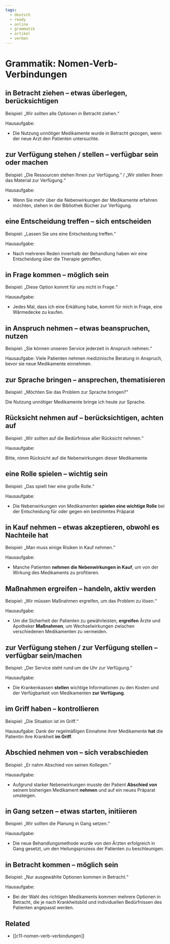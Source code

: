 ```yaml
---
tags:
  - deutsch
  - ready
  - online
  - grammatik
  - artikel
  - verben
---
```



# Grammatik: Nomen-Verb-Verbindungen

## in Betracht ziehen – etwas überlegen, berücksichtigen
Beispiel: „Wir sollten alle Optionen in Betracht ziehen.“

Hausaufgabe:
- Die Nutzung unnötiger Medikamente wurde in Betracht gezogen, wenn der neue Arzt den Patienten untersuchte.

## zur Verfügung stehen / stellen – verfügbar sein oder machen

Beispiel: „Die Ressourcen stehen Ihnen zur Verfügung.“ / „Wir stellen Ihnen das Material zur Verfügung.“

Hausaufgabe:
- Wenn Sie mehr über die Nebenwirkungen der Medikamente erfahren möchten, stehen in der Bibliothek  Bücher zur Verfügung.

## eine Entscheidung treffen – sich entscheiden

Beispiel: „Lassen Sie uns eine Entscheidung treffen.“

Hausaufgabe:
- Nach mehreren Reden innerhalb der Behandlung haben wir eine Entscheidung über die Therapie getroffen.

## in Frage kommen – möglich sein

Beispiel: „Diese Option kommt für uns nicht in Frage.“

Hausaufgabe: 

- Jedes Mal, dass ich eine Erkältung habe, kommt für mich in Frage, eine Wärmedecke zu kaufen.

## in Anspruch nehmen – etwas beanspruchen, nutzen

Beispiel: „Sie können unseren Service jederzeit in Anspruch nehmen.“

Hausaufgabe:
Viele Patienten nehmen medizinische Beratung in Anspruch, bevor sie neue Medikamente einnehmen.

## zur Sprache bringen – ansprechen, thematisieren

Beispiel: „Möchten Sie das Problem zur Sprache bringen?“

Die Nutzung unnötiger Medikamente bringe ich heute zur Sprache.

## Rücksicht nehmen auf – berücksichtigen, achten auf

Beispiel: „Wir sollten auf die Bedürfnisse aller Rücksicht nehmen.“

Hausaufgabe:

Bitte, nimm Rücksicht auf die Nebenwirkungen dieser Medikamente

## eine Rolle spielen – wichtig sein

Beispiel: „Das spielt hier eine große Rolle.“

Hausaufgabe:
- Die Nebenwirkungen von Medikamenten **spielen eine wichtige Rolle** bei der Entscheidung für oder gegen ein bestimmtes Präparat

## in Kauf nehmen – etwas akzeptieren, obwohl es Nachteile hat

Beispiel: „Man muss einige Risiken in Kauf nehmen.“

Hausaufgabe:
- Manche Patienten **nehmen die Nebenwirkungen in Kauf**, um von der Wirkung des Medikaments zu profitieren.

## Maßnahmen ergreifen – handeln, aktiv werden

Beispiel: „Wir müssen Maßnahmen ergreifen, um das Problem zu lösen.“

Hausaufgabe:
- Um die Sicherheit der Patienten zu gewährleisten, **ergreifen** Ärzte und Apotheker **Maßnahmen**, um Wechselwirkungen zwischen verschiedenen Medikamenten zu vermeiden.

## zur Verfügung stehen / zur Verfügung stellen – verfügbar sein/machen

Beispiel: „Der Service steht rund um die Uhr zur Verfügung.“

Hausaufgabe:
- Die Krankenkassen **stellen** wichtige Informationen zu den Kosten und der Verfügbarkeit von Medikamenten **zur Verfügung**.

## im Griff haben – kontrollieren

Beispiel: „Die Situation ist im Griff.“

Hausaufgabe:
Dank der regelmäßigen Einnahme ihrer Medikamente **hat** die Patientin ihre Krankheit **im Griff**.

## Abschied nehmen von – sich verabschieden

Beispiel: „Er nahm Abschied von seinen Kollegen.“

Hausaufgabe:

- Aufgrund starker Nebenwirkungen musste der Patient **Abschied von** seinem bisherigen Medikament **nehmen** und auf ein neues Präparat umsteigen.

## in Gang setzen – etwas starten, initiieren

Beispiel: „Wir sollten die Planung in Gang setzen.“

Hausaufgabe:
- Die neue Behandlungsmethode wurde von den Ärzten erfolgreich in Gang gesetzt, um den Heilungsprozess der Patienten zu beschleunigen.

## in Betracht kommen – möglich sein

Beispiel: „Nur ausgewählte Optionen kommen in Betracht.“

Hausaufgabe:

- Bei der Wahl des richtigen Medikaments kommen mehrere Optionen in Betracht, die je nach Krankheitsbild und individuellen Bedürfnissen des Patienten angepasst werden.
## Related

- [[c11-nomen-verb-verbindungen]]
